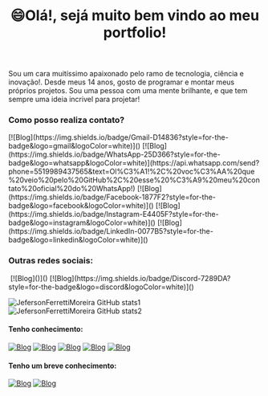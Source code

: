 <!-- WELLCOME -->
<body id="github-portfolio">
    <!-- MENU -->
    <header id="github-menu">
        <h1 class="title">😄Olá!, sejá muito bem vindo ao meu portfolio!</h1>
    </header>
    <!-- MAIN-CONTENT -->
    <main id="github-content">
        <p class="gh-description">
            Sou um cara muitíssimo apaixonado pelo ramo de tecnologia, ciência e inovação!.
            Desde meus 14 anos, gosto de programar e montar meus próprios projetos.
            Sou uma pessoa com uma mente brilhante, e que tem sempre uma ideia incrivel para projetar!
        </p>
        <div id="gh-contacts">
            <h3 class="sub-title">Como posso realiza contato?</h3>
            [![Blog](https://img.shields.io/badge/Gmail-D14836?style=for-the-badge&logo=gmail&logoColor=white)]()
            [![Blog](https://img.shields.io/badge/WhatsApp-25D366?style=for-the-badge&logo=whatsapp&logoColor=white)](https://api.whatsapp.com/send?phone=5519989437565&text=Ol%C3%A1!%2C%20voc%C3%AA%20que%20veio%20pelo%20GitHub%2C%20esse%20%C3%A9%20meu%20contato%20oficial%20do%20WhatsApp!)
            [![Blog](https://img.shields.io/badge/Facebook-1877F2?style=for-the-badge&logo=facebook&logoColor=white)]()
            [![Blog](https://img.shields.io/badge/Instagram-E4405F?style=for-the-badge&logo=instagram&logoColor=white)]()
            [![Blog](https://img.shields.io/badge/LinkedIn-0077B5?style=for-the-badge&logo=linkedin&logoColor=white)]()
        </div>
    </main>
    <!-- END-CONTENT -->
    <footer id="github-endbar">
        <h3 class="sub-title">Outras redes sociais:</h3>
        <img rel="Pinterest" href="https://img.shields.io/badge/Pinterest-%23E60023.svg?&style=for-the-badge&logo=Pinterest&logoColor=white">
        [![Blog]()]()
        [![Blog](https://img.shields.io/badge/Discord-7289DA?style=for-the-badge&logo=discord&logoColor=white)]()
    </footer>
</body>

![JefersonFerrettiMoreira GitHub stats1](https://github-readme-stats.vercel.app/api?username=JefersonFerrettiMoreira&show_icons=true&theme=transparent)
![JefersonFerrettiMoreira GitHub stats2](https://github-readme-stats.vercel.app/api/top-langs/?username=JefersonFerrettiMoreira&theme=blue-green)

#### Tenho conhecimento:
[![Blog](https://img.shields.io/badge/HTML5-E34F26?style=for-the-badge&logo=html5&logoColor=white)]()
[![Blog](https://img.shields.io/badge/CSS3-1572B6?style=for-the-badge&logo=css3&logoColor=white)]()
[![Blog](https://img.shields.io/badge/JavaScript-323330?style=for-the-badge&logo=javascript&logoColor=F7DF1E)]()
[![Blog](https://img.shields.io/badge/React-20232A?style=for-the-badge&logo=react&logoColor=61DAFB)]()
[![Blog](https://img.shields.io/badge/PHP-777BB4?style=for-the-badge&logo=php&logoColor=white)]()

#### Tenho um breve conhecimento:
[![Blog](https://img.shields.io/badge/Python-14354C?style=for-the-badge&logo=python&logoColor=white)]()
[![Blog](https://img.shields.io/badge/Lua-2C2D72?style=for-the-badge&logo=lua&logoColor=white)]()


